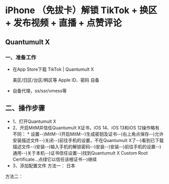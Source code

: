 # iPhone （免拔卡）解锁 TikTok + 换区 + 发布视频 + 直播 + 点赞评论
## Quantumult X
### 一、准备工作

- 在App Store下载 TikTok | Quantumult X
  
  美区/日区/台区/韩区等 Apple ID、密码 自备

- 自备代理，ss/ssr/vmess等

## 二、操作步骤
- 1、打开Quantumult X
- 2、开启MitM并信任Quantumult X证书，iOS 14、iOS 13和iOS 12操作略有不同： * 设置--)MitM--)开启MitM--)生成密钥及证书--)右上角点保存--)允许安装描述文件--)关闭--)前往手机的设置，不在Quantumult X了--)看到已下载描述文件--)安装--)输入手机的解锁密码--)安装--)安装--)前往手机的设置--)通用--)关于本机--)证书信任设置--)找到Quantumult X Custom Root Certificate…点绿它以信任该根证书--)继续
- 3、添加配置文件
方法一：
日本



方法二：


